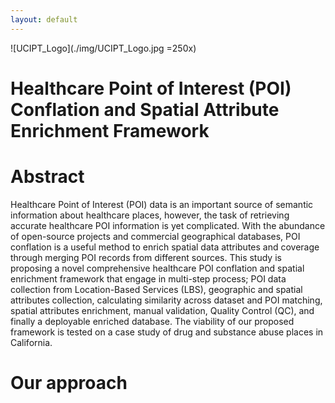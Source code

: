 ```yaml
---
layout: default
---
```


![UCIPT_Logo](./img/UCIPT_Logo.jpg =250x)

# Healthcare Point of Interest (POI) Conflation and Spatial Attribute Enrichment Framework

# Abstract

Healthcare Point of Interest (POI) data is an important source of semantic information about healthcare places, however, the task of retrieving accurate healthcare POI information is yet complicated. With the abundance of open-source projects and commercial geographical databases, POI conflation is a useful method to enrich spatial data attributes and coverage through merging POI records from different sources. This study is proposing a novel comprehensive healthcare POI conflation and spatial enrichment framework that engage in multi-step process; POI data collection from Location-Based Services (LBS), geographic and spatial attributes collection, calculating similarity across dataset and POI matching, spatial attributes enrichment, manual validation, Quality Control (QC), and finally a deployable enriched database. The viability of our proposed framework is tested on a case study of drug and substance abuse places in California. 


# Our approach

